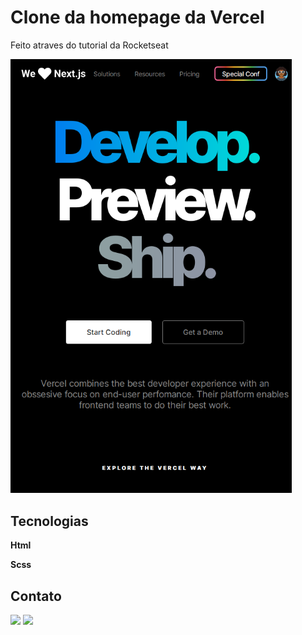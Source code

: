 <h1> Clone da homepage da Vercel </h1>
<p> Feito atraves do tutorial da Rocketseat </p>

<img src="imgs/landing-page.png" min-width="450px" max-width="450px" width="450px" alt="Torre de Hanói">


<h2> Tecnologias </h2>
<p> <strong>Html</strong> </p>
<p> <strong>Scss</strong> </p>

<h2> Contato </h2>
<p>
  <a href="https://www.instagram.com/elison__martins/" alt="Instagram">
  <img src="https://img.shields.io/badge/-Instagram-DF0174?style=for-the-badge&logo=instagram&logoColor=white&link=https://www.instagram.com/elison__martins/"/></a>
  
  <a href="https://www.linkedin.com/in/elison-martins/" alt="Linkedin">
  <img src="https://img.shields.io/badge/-Linkedin-0e76a8?style=for-the-badge&logo=Linkedin&logoColor=white&link=https://www.linkedin.com/in/elison-martins/" /></a>
</p>  


